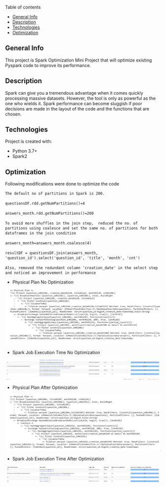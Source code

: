 Table of contents
* [General Info](#general-info)
* [Description](#description)
* [Technologies](#technologies)
* [Optimization](#optimization)

## General Info
This project is Spark Optimization Mini Project that will optimize existing Pyspark code to improve its performance.

## Description
Spark can give you a tremendous advantage when it comes quickly processing massive datasets. However, the tool is only as powerful as the one who wields it. Spark performance can become sluggish if poor decisions are made in the layout of the code and the functions
that are chosen.


## Technologies
Project is created with:
* Python 3.7+
* Spark2

## Optimization

Following modifications were done to optimize the code

```
The default no of partitions in Spark is 200. 

questionsDF.rdd.getNumPartitions()=4

answers_month.rdd.getNumPartitions()=200

To avoid more shuffles in the join step,  reduced the no. of partitions using coalesce and set the same no. of partitions for both dataframes in the join condition 

answers_month=answers_month.coalesce(4)

resultDF = questionsDF.join(answers_month, 'question_id').select('question_id', 'title', 'month', 'cnt')

Also, removed the redundant column 'creation_date' in the select step and noticed an improvement in performance

```

* Physical Plan No Optimization

![Alt text](Screenshot/NoOptimizationExplainOutput.PNG?raw=true "PhysicalPlanNoOptimization")

* Spark Job Execution Time No Optimization

![Alt text](Screenshot/SparkJobNoOptimization.PNG?raw=true "SparkJobNoOptimization")

* Physical Plan After Optimization

![Alt text](Screenshot/AfterOptimizationExplainOutput.PNG?raw=true "PhysicalPlanAfterOptimization")

* Spark Job Execution Time After Optimization

![Alt text](Screenshot/SparkJobwithOptimization.PNG?raw=true "SparkJobwithOptimization")
